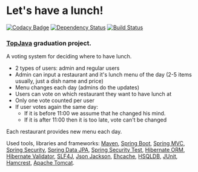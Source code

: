 # Let's have a lunch!

[![Codacy Badge](https://api.codacy.com/project/badge/Grade/8a7ef2521d7d43d98e4f8fb1a6783853)](https://www.codacy.com/app/gml-jackson/LetsHaveALunch?utm_source=github.com&amp;utm_medium=referral&amp;utm_content=jacksn/LetsHaveALunch&amp;utm_campaign=Badge_Grade)
[![Dependency Status](https://dependencyci.com/github/jacksn/LetsHaveALunch/badge)](https://dependencyci.com/github/jacksn/LetsHaveALunch)
[![Build Status](https://travis-ci.org/jacksn/LetsHaveALunch.svg?branch=master)](https://travis-ci.org/jacksn/LetsHaveALunch)

### <a href="http://javawebinar.ru/topjava/">TopJava</a> graduation project.

A voting system for deciding where to have lunch.

 * 2 types of users: admin and regular users
 * Admin can input a restaurant and it's lunch menu of the day (2-5 items usually, just a dish name and price)
 * Menu changes each day (admins do the updates)
 * Users can vote on which restaurant they want to have lunch at
 * Only one vote counted per user
 * If user votes again the same day:
    - If it is before 11:00 we assume that he changed his mind.
    - If it is after 11:00 then it is too late, vote can't be changed

Each restaurant provides new menu each day.

Used tools, libraries and frameworks:
 <a href="http://maven.apache.org/">Maven</a>,
 <a href="http://projects.spring.io/spring-boot/">Spring Boot</a>,
 <a href="http://docs.spring.io/spring/docs/current/spring-framework-reference/html/mvc.html">Spring MVC</a>,
 <a href="http://projects.spring.io/spring-security/">Spring Security</a>,
 <a href="http://projects.spring.io/spring-data-jpa/">Spring Data JPA</a>,
 <a href="http://spring.io/blog/2014/05/07/preview-spring-security-test-method-security">Spring Security Test</a>,
 <a href="http://hibernate.org/orm/">Hibernate ORM</a>,
 <a href="http://hibernate.org/validator/">Hibernate Validator</a>,
 <a href="http://www.slf4j.org/">SLF4J</a>,
 <a href="https://github.com/FasterXML/jackson">Json Jackson</a>,
 <a href="http://ehcache.org">Ehcache</a>,
 <a href="http://hsqldb.org//">HSQLDB</a>,
 <a href="http://junit.org/">JUnit</a>,
 <a href="http://hamcrest.org/JavaHamcrest/">Hamcrest</a>,
 <a href="http://tomcat.apache.org/">Apache Tomcat</a>.
